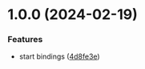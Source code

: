 # 1.0.0 (2024-02-19)


### Features

* start bindings ([4d8fe3e](https://github.com/DCKT/rescript-tanstack-react-table/commit/4d8fe3e13b06afe94afdd24abd3ab87cc6f36f58))
